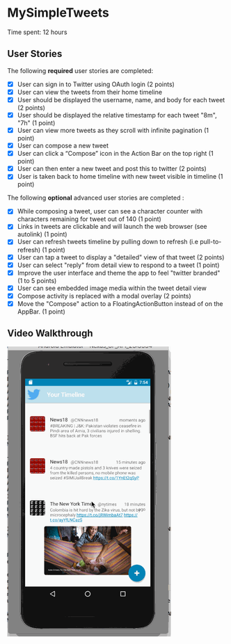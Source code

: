 # MySimpleTweets

Time spent: 12 hours

## User Stories

The following **required** user stories are completed:

* [X] User can sign in to Twitter using OAuth login (2 points)
* [X] User can view the tweets from their home timeline
* [X] User should be displayed the username, name, and body for each tweet (2 points)
* [X] User should be displayed the relative timestamp for each tweet "8m", "7h" (1 point)
* [X] User can view more tweets as they scroll with infinite pagination (1 point)
* [X] User can compose a new tweet
* [X] User can click a “Compose” icon in the Action Bar on the top right (1 point)
* [X] User can then enter a new tweet and post this to twitter (2 points)
* [X] User is taken back to home timeline with new tweet visible in timeline (1 point)

The following **optional** advanced user stories are completed :

* [X] While composing a tweet, user can see a character counter with characters remaining for tweet out of 140 (1 point)
* [X] Links in tweets are clickable and will launch the web browser (see autolink) (1 point)
* [X] User can refresh tweets timeline by pulling down to refresh (i.e pull-to-refresh) (1 point)
* [X] User can tap a tweet to display a "detailed" view of that tweet (2 points)
* [X] User can select "reply" from detail view to respond to a tweet (1 point)
* [X] Improve the user interface and theme the app to feel "twitter branded" (1 to 5 points)
* [X] User can see embedded image media within the tweet detail view
* [X] Compose activity is replaced with a modal overlay (2 points)
* [X] Move the "Compose" action to a FloatingActionButton instead of on the AppBar. (1 point)

## Video Walkthrough 

![Video Walkthrough](Tweets.gif)
